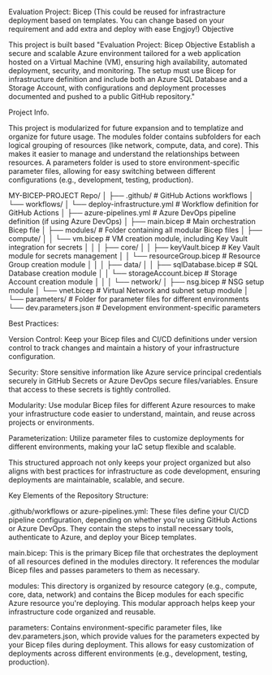 Evaluation Project: Bicep (This could be reused for infrastracture deployment based on templates. You can change based on your requirement and add extra and deploy with ease Engjoy!)
Objective

This project is built based "Evaluation Project: Bicep Objective Establish a secure and scalable Azure environment tailored for a web application hosted on a Virtual Machine (VM), ensuring high availability, automated deployment, security, and monitoring. The setup must use Bicep for infrastructure definition and include both an Azure SQL Database and a Storage Account, with configurations and deployment processes documented and pushed to a public GitHub repository."

Project Info.

This project is modularized for future expansion and to templatize and organize for future usage. The modules folder contains subfolders for each logical grouping of resources (like network, compute, data, and core). This makes it easier to manage and understand the relationships between resources. A parameters folder is used to store environment-specific parameter files, allowing for easy switching between different configurations (e.g., development, testing, production).

MY-BICEP-PROJECT Repo/
│
├── .github/                             # GitHub Actions workflows
│   └── workflows/
│       └── deploy-infrastructure.yml    # Workflow definition for GitHub Actions
│
├── azure-pipelines.yml                  # Azure DevOps pipeline definition (if using Azure DevOps)
│
├── main.bicep                           # Main orchestration Bicep file
│
├── modules/                             # Folder containing all modular Bicep files
│   ├── compute/
│   │   └── vm.bicep                     # VM creation module, including Key Vault integration for secrets
│   │
│   ├── core/
│   │   ├── keyVault.bicep               # Key Vault module for secrets management
│   │   └── resourceGroup.bicep          # Resource Group creation module
│   │
│   ├── data/
│   │   ├── sqlDatabase.bicep            # SQL Database creation module
│   │   └── storageAccount.bicep         # Storage Account creation module
│   │
│   └── network/
│       ├── nsg.bicep                    # NSG setup module
│       └── vnet.bicep                   # Virtual Network and subnet setup module
│
└── parameters/                          # Folder for parameter files for different environments
    └── dev.parameters.json              # Development environment-specific parameters


Best Practices:

Version Control: Keep your Bicep files and CI/CD definitions under version control to track changes and maintain a history of your infrastructure configuration.

Security: Store sensitive information like Azure service principal credentials securely in GitHub Secrets or Azure DevOps secure files/variables. Ensure that access to these secrets is tightly controlled.

Modularity: Use modular Bicep files for different Azure resources to make your infrastructure code easier to understand, maintain, and reuse across projects or environments.

Parameterization: Utilize parameter files to customize deployments for different environments, making your IaC setup flexible and scalable.

This structured approach not only keeps your project organized but also aligns with best practices for infrastructure as code development, ensuring deployments are maintainable, scalable, and secure.



Key Elements of the Repository Structure:

.github/workflows or azure-pipelines.yml: These files define your CI/CD pipeline configuration, depending on whether you're using GitHub Actions or Azure DevOps. They contain the steps to install necessary tools, authenticate to Azure, and deploy your Bicep templates.

main.bicep: This is the primary Bicep file that orchestrates the deployment of all resources defined in the modules directory. It references the modular Bicep files and passes parameters to them as necessary.

modules: This directory is organized by resource category (e.g., compute, core, data, network) and contains the Bicep modules for each specific Azure resource you're deploying. This modular approach helps keep your infrastructure code organized and reusable.

parameters: Contains environment-specific parameter files, like dev.parameters.json, which provide values for the parameters expected by your Bicep files during deployment. This allows for easy customization of deployments across different environments (e.g., development, testing, production).
